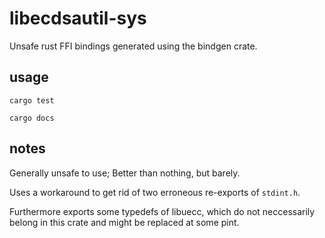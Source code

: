 # libecdsautil-sys

Unsafe rust FFI bindings generated using the bindgen crate.

## usage

`cargo test`

`cargo docs`

## notes

Generally unsafe to use;
Better than nothing, but barely.

Uses a workaround to get rid of two erroneous re-exports of `stdint.h`.

Furthermore exports some typedefs of libuecc, which do not neccessarily belong in this crate and might be replaced at some pint.
